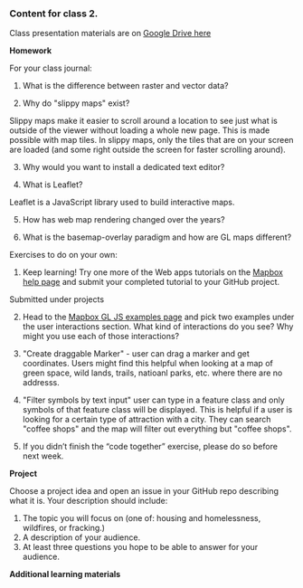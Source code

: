 ### Content for class 2. 

Class presentation materials are on [Google Drive here](https://docs.google.com/presentation/d/1nNNup7iSOsG-xhoxhEWfkNDnwiH74qQ1BbSGji2ql_4/edit#slide=id.g643643ac23_0_34)

__Homework__

For your class journal:

1. What is the difference between raster and vector data?


2. Why do "slippy maps" exist?

Slippy maps make it easier to scroll around a location to see just what is outside of the viewer without loading a whole new page. This is made possible with map tiles. In slippy maps, only the tiles that are on your screen are loaded (and some right outside the screen for faster scrolling around). 

3. Why would you want to install a dedicated text editor?



4. What is Leaflet?

Leaflet is a JavaScript library used to build interactive maps.

5. How has web map rendering changed over the years?

6. What is the basemap-overlay paradigm and how are GL maps different?

Exercises to do on your own:

1. Keep learning! Try one more of the Web apps tutorials on the [Mapbox help page](https://docs.mapbox.com/help/tutorials/#web-apps) and submit your completed tutorial to your GitHub project.

Submitted under projects 

2. Head to the [Mapbox GL JS examples page](https://docs.mapbox.com/mapbox-gl-js/examples/) and pick two examples under the user interactions section. What kind of interactions do you see? Why might you use each of those interactions?

1. "Create draggable Marker" - user can drag a marker and get coordinates. Users might find this helpful when looking at a map of green space, wild lands, trails, natioanl parks, etc. where there are no addresss. 

2. "Filter symbols by text input" user can type in a feature class and only symbols of that feature class will be displayed. This is helpful if a user is looking for a certain type of attraction with a city. They can search "coffee shops" and the map will filter out everything but "coffee shops". 


3. If you didn’t finish the “code together” exercise, please do so before next week.


__Project__

Choose a project idea and open an issue in your GitHub repo describing what it is. Your description should include:

1. The topic you will focus on (one of: housing and homelessness, wildfires, or fracking.)
2. A description of your audience.
3. At least three questions you hope to be able to answer for your audience.

__Additional learning materials__
